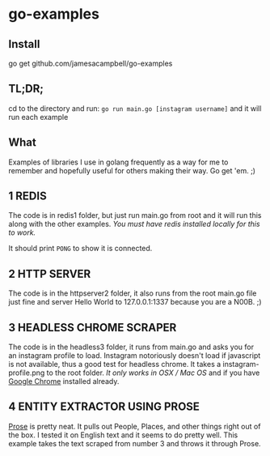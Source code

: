 # go-examples

## Install

go get github.com/jamesacampbell/go-examples

## TL;DR;

cd to the directory and run: `go run main.go [instagram username]` and it will run each example

## What

Examples of libraries I use in golang frequently as a way for me to remember and hopefully useful for others making their way. Go get 'em. ;)

## 1 REDIS

The code is in redis1 folder, but just run main.go from root and it will run this along with the other examples. _You must have redis installed locally for this to work._

It should print `PONG` to show it is connected.

## 2 HTTP SERVER

The code is in the httpserver2 folder, it also runs from the root main.go file just fine and server Hello World to 127.0.0.1:1337 because you are a N00B. ;)

## 3 HEADLESS CHROME SCRAPER

The code is in the headless3 folder, it runs from main.go and asks you for an instagram profile to load. Instagram notoriously doesn't load if javascript is not available, thus a good test for headless chrome. It takes a instagram-profile.png to the root folder. *It only works in OSX / Mac OS* and if you have [Google Chrome](https://www.google.com/chrome/) installed already.

## 4 ENTITY EXTRACTOR USING PROSE

[Prose]("gopkg.in/jdkato/prose.v2") is pretty neat. It pulls out People, Places, and other things right out of the box. I tested it on English text and it seems to do pretty well. This example takes the text scraped from number 3 and throws it through Prose.
